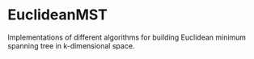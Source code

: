 # EuclideanMST
Implementations of different algorithms for building Euclidean minimum spanning tree in k-dimensional space.

